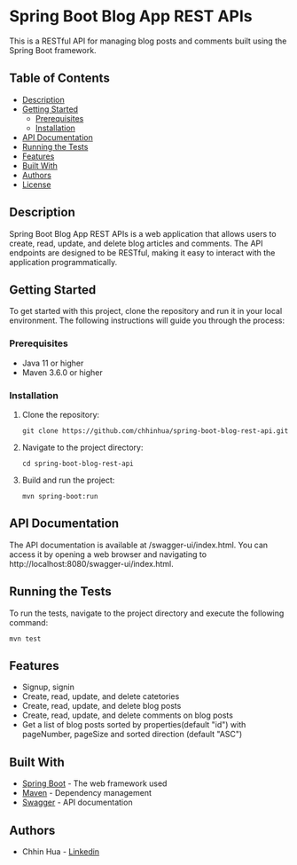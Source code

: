 # Spring Boot Blog App REST APIs

This is a RESTful API for managing blog posts and comments built using the Spring Boot framework.

## Table of Contents
- [Description](#description)
- [Getting Started](#getting-started)
  - [Prerequisites](#prerequisites)
  - [Installation](#installation)
- [API Documentation](#api-documentation)
- [Running the Tests](#running-the-tests)
- [Features](#features)
- [Built With](#built-with)
- [Authors](#authors)
- [License](#license)

## Description

Spring Boot Blog App REST APIs is a web application that allows users to create, read, update, and delete blog articles and comments. The API endpoints are designed to be RESTful, making it easy to interact with the application programmatically.

## Getting Started

To get started with this project, clone the repository and run it in your local environment. The following instructions will guide you through the process:

### Prerequisites

- Java 11 or higher
- Maven 3.6.0 or higher

### Installation

1. Clone the repository:

   ```
   git clone https://github.com/chhinhua/spring-boot-blog-rest-api.git
2. Navigate to the project directory:

   ```
   cd spring-boot-blog-rest-api
3. Build and run the project:

   ```
   mvn spring-boot:run
   
## API Documentation

The API documentation is available at /swagger-ui/index.html. You can access it by opening a web browser and navigating to http://localhost:8080/swagger-ui/index.html.

## Running the Tests

To run the tests, navigate to the project directory and execute the following command:
   
    mvn test
   
   
## Features

- Signup, signin
- Create, read, update, and delete catetories
- Create, read, update, and delete blog posts
- Create, read, update, and delete comments on blog posts
- Get a list of blog posts sorted by properties(default "id") with pageNumber, pageSize and sorted direction (default "ASC")

## Built With

- [Spring Boot](https://spring.io/projects/spring-boot) - The web framework used
- [Maven](https://maven.apache.org/) - Dependency management
- [Swagger](https://swagger.io/) - API documentation

## Authors

- Chhin Hua - [Linkedin](https://www.linkedin.com/in/chhin-hua/)

   

